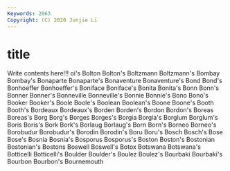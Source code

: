 ```yaml
---
Keywords: 2063
Copyright: (C) 2020 Junjie Li
---
```


# title

Write contents here!!!
oi's 
Bolton 
Bolton's 
Boltzmann 
Boltzmann's 
Bombay
Bombay's 
Bonaparte 
Bonaparte's 
Bonaventure 
Bonaventure's 
Bond 
Bond's 
Bonhoeffer 
Bonhoeffer's 
Boniface
Boniface's 
Bonita 
Bonita's 
Bonn 
Bonn's 
Bonner 
Bonner's 
Bonneville 
Bonneville's 
Bonnie
Bonnie's 
Bono 
Bono's 
Booker 
Booker's 
Boole 
Boole's 
Boolean 
Boolean's 
Boone
Boone's 
Booth 
Booth's 
Bordeaux 
Bordeaux's 
Borden 
Borden's 
Bordon 
Bordon's 
Boreas
Boreas's 
Borg 
Borg's 
Borges 
Borges's 
Borgia 
Borgia's 
Borglum 
Borglum's 
Boris
Boris's 
Bork 
Bork's 
Borlaug 
Borlaug's 
Born 
Born's 
Borneo 
Borneo's 
Borobudur
Borobudur's 
Borodin 
Borodin's 
Boru 
Boru's 
Bosch 
Bosch's 
Bose 
Bose's 
Bosnia
Bosnia's 
Bosporus 
Bosporus's 
Boston 
Boston's 
Bostonian 
Bostonian's 
Bostons 
Boswell 
Boswell's
Botox 
Botswana 
Botswana's 
Botticelli 
Botticelli's 
Boulder 
Boulder's 
Boulez 
Boulez's 
Bourbaki
Bourbaki's 
Bourbon 
Bourbon's 
Bournemouth 

